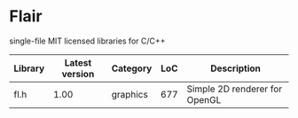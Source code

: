 # Flair

single-file MIT licensed libraries for C/C++ 

|Library | Latest version | Category | LoC | Description|
|---|---|---|---|---|
| fl.h | 1.00 | graphics | 677 | Simple 2D renderer for OpenGL |
